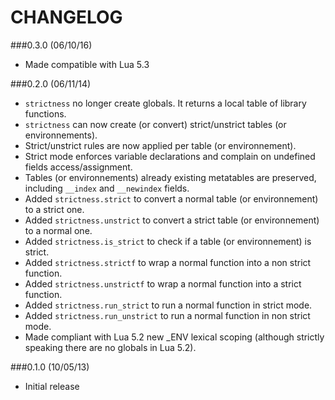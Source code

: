 CHANGELOG
=========

###0.3.0 (06/10/16)
* Made compatible with Lua 5.3

###0.2.0 (06/11/14)
* `strictness` no longer create globals. It returns a local table of library functions.
* `strictness` can now create (or convert) strict/unstrict tables (or environnements).
* Strict/unstrict rules are now applied per table (or environnement).
* Strict mode enforces variable declarations and complain on undefined fields access/assignment.
* Tables (or environnements) already existing metatables are preserved, including `__index` and `__newindex` fields.
* Added `strictness.strict` to convert a normal table (or environnement) to a strict one.
* Added `strictness.unstrict` to convert a strict table (or environnement) to a normal one.
* Added `strictness.is_strict` to check if a table (or environnement) is strict.
* Added `strictness.strictf` to wrap a normal function into a non strict function.
* Added `strictness.unstrictf` to wrap a normal function into a strict function.
* Added `strictness.run_strict` to run a normal function in strict mode.
* Added `strictness.run_unstrict` to run a normal function in non strict mode.
* Made compliant with Lua 5.2 new _ENV lexical scoping (although strictly speaking there are no globals in Lua 5.2).

###0.1.0 (10/05/13)
* Initial release